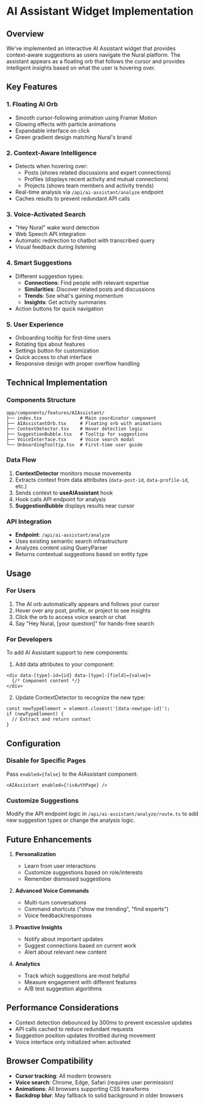 # AI Assistant Widget Implementation

## Overview
We've implemented an interactive AI Assistant widget that provides context-aware suggestions as users navigate the Nural platform. The assistant appears as a floating orb that follows the cursor and provides intelligent insights based on what the user is hovering over.

## Key Features

### 1. **Floating AI Orb**
- Smooth cursor-following animation using Framer Motion
- Glowing effects with particle animations
- Expandable interface on click
- Green gradient design matching Nural's brand

### 2. **Context-Aware Intelligence**
- Detects when hovering over:
  - Posts (shows related discussions and expert connections)
  - Profiles (displays recent activity and mutual connections)
  - Projects (shows team members and activity trends)
- Real-time analysis via `/api/ai-assistant/analyze` endpoint
- Caches results to prevent redundant API calls

### 3. **Voice-Activated Search**
- "Hey Nural" wake word detection
- Web Speech API integration
- Automatic redirection to chatbot with transcribed query
- Visual feedback during listening

### 4. **Smart Suggestions**
- Different suggestion types:
  - **Connections**: Find people with relevant expertise
  - **Similarities**: Discover related posts and discussions
  - **Trends**: See what's gaining momentum
  - **Insights**: Get activity summaries
- Action buttons for quick navigation

### 5. **User Experience**
- Onboarding tooltip for first-time users
- Rotating tips about features
- Settings button for customization
- Quick access to chat interface
- Responsive design with proper overflow handling

## Technical Implementation

### Components Structure
```
app/components/features/AIAssistant/
├── index.tsx              # Main coordinator component
├── AIAssistantOrb.tsx     # Floating orb with animations
├── ContextDetector.tsx    # Hover detection logic
├── SuggestionBubble.tsx   # Tooltip for suggestions
├── VoiceInterface.tsx     # Voice search modal
└── OnboardingTooltip.tsx  # First-time user guide
```

### Data Flow
1. **ContextDetector** monitors mouse movements
2. Extracts context from data attributes (`data-post-id`, `data-profile-id`, etc.)
3. Sends context to **useAIAssistant** hook
4. Hook calls API endpoint for analysis
5. **SuggestionBubble** displays results near cursor

### API Integration
- **Endpoint**: `/api/ai-assistant/analyze`
- Uses existing semantic search infrastructure
- Analyzes content using QueryParser
- Returns contextual suggestions based on entity type

## Usage

### For Users
1. The AI orb automatically appears and follows your cursor
2. Hover over any post, profile, or project to see insights
3. Click the orb to access voice search or chat
4. Say "Hey Nural, [your question]" for hands-free search

### For Developers
To add AI Assistant support to new components:

1. Add data attributes to your component:
```tsx
<div data-[type]-id={id} data-[type]-[field]={value}>
  {/* Component content */}
</div>
```

2. Update ContextDetector to recognize the new type:
```tsx
const newTypeElement = element.closest('[data-newtype-id]');
if (newTypeElement) {
  // Extract and return context
}
```

## Configuration

### Disable for Specific Pages
Pass `enabled={false}` to the AIAssistant component:
```tsx
<AIAssistant enabled={!isAuthPage} />
```

### Customize Suggestions
Modify the API endpoint logic in `/api/ai-assistant/analyze/route.ts` to add new suggestion types or change the analysis logic.

## Future Enhancements

1. **Personalization**
   - Learn from user interactions
   - Customize suggestions based on role/interests
   - Remember dismissed suggestions

2. **Advanced Voice Commands**
   - Multi-turn conversations
   - Command shortcuts ("show me trending", "find experts")
   - Voice feedback/responses

3. **Proactive Insights**
   - Notify about important updates
   - Suggest connections based on current work
   - Alert about relevant new content

4. **Analytics**
   - Track which suggestions are most helpful
   - Measure engagement with different features
   - A/B test suggestion algorithms

## Performance Considerations

- Context detection debounced by 300ms to prevent excessive updates
- API calls cached to reduce redundant requests
- Suggestion position updates throttled during movement
- Voice interface only initialized when activated

## Browser Compatibility

- **Cursor tracking**: All modern browsers
- **Voice search**: Chrome, Edge, Safari (requires user permission)
- **Animations**: All browsers supporting CSS transforms
- **Backdrop blur**: May fallback to solid background in older browsers